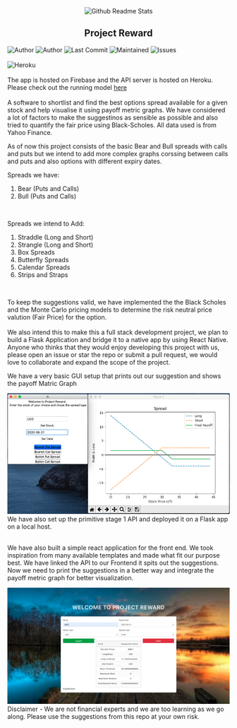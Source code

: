 <p align="center">
 <img width="100px" src="https://res.cloudinary.com/anuraghazra/image/upload/v1594908242/logo_ccswme.svg" align="center" alt="Github Readme Stats" />
 <h2 align="center">Project Reward</h2>
</p>

![Author](https://img.shields.io/badge/author-ApurvShah007-green)
![Author](https://img.shields.io/badge/author-ChiragJhawar-green)
![Last Commit](https://img.shields.io/github/last-commit/ChiragJhawar/ProjectReward)
![Maintained](https://img.shields.io/maintenance/yes/2020)
![Issues](https://img.shields.io/github/issues/ChiragJhawar/ProjectReward)
<br />
<br />
![Heroku](https://heroku-badge.herokuapp.com/?app=heroku-badge)
<br />
<br />
The app is hosted on Firebase and the API server is hosted on Heroku. Please check out the running model [here](https://projectreward.herokuapp.com)
<br />
<br />
A software to shortlist and find the best options spread available for a given stock and help visualise it using payoff metric graphs. We have considered a lot of factors to make the suggestinos as sensible as possible and also tried to quantify the fair price using Black-Scholes. All data used is from Yahoo Finance.

As of now this project consists of the basic Bear and Bull spreads with calls and puts but we intend to add more complex graphs corssing between calls and puts and also options with different expiry dates.

Spreads we have:
1. Bear (Puts and Calls)
2.  Bull (Puts and Calls) 
<br />

Spreads we intend to Add:
1. Straddle (Long and Short)
2. Strangle (Long and Short)
3. Box Spreads
4. Butterfly Spreads
5. Calendar Spreads
6. Strips and Straps
<br />

To keep the suggestions valid, we have implemented the the Black Scholes and the Monte Carlo pricing models to determine the risk neutral price valution (Fair Price) for the option. <br /> <br />
We also intend this to make this a full stack development project, we plan to build a Flask Application and bridge it to a native app by using React Native. Anyone who thinks that they would enjoy developing this project with us, please open an issue or star the repo or submit a pull request, we would love to collaborate and expand the scope of the project. 

We have a very basic GUI setup that prints out our suggestion and shows the payoff Matric Graph

<img src="GUI3.png" />
<br />
We have also set up the primitive stage 1 API and deployed it on a Flask app on a local host.   <br /> <br /> 

We have also built a simple react application for the front end. We took inspiration from many available templates and made what fit our purpose best. We have linked the API to our Frontend it spits out the suggestions. Now we need to print the suggestions in a better way and integrate the payoff metric graph for better visualization. <br /> 

<img src="react_final_pic.png" />
Disclaimer - We are not financial experts and we are too learning as we go along. Please use the suggestions from this repo at your own risk.<br /> 

